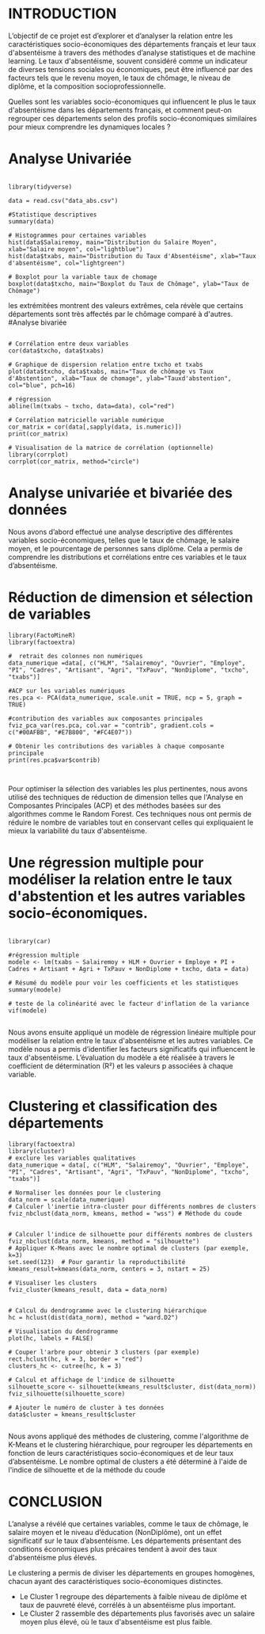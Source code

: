 # INTRODUCTION

L’objectif de ce projet est d’explorer et d’analyser la relation entre les caractéristiques socio-économiques des départements français et leur taux d'absentéisme à travers des méthodes d’analyse statistiques et de machine learning. Le taux d'absentéisme, souvent considéré comme un indicateur de diverses tensions sociales ou économiques, peut être influencé par des facteurs tels que le revenu moyen, le taux de chômage, le niveau de diplôme, et la composition socioprofessionnelle.


Quelles sont les variables socio-économiques qui influencent le plus le taux d'absentéisme dans les départements français, et comment peut-on regrouper ces départements selon des profils socio-économiques similaires pour mieux comprendre les dynamiques locales ?

# Analyse Univariée
```{r}

library(tidyverse)

data = read.csv("data_abs.csv")

#Statistique descriptives
summary(data)

# Histogrammes pour certaines variables
hist(data$Salairemoy, main="Distribution du Salaire Moyen", xlab="Salaire moyen", col="lightblue")
hist(data$txabs, main="Distribution du Taux d'Absentéisme", xlab="Taux d'absentéisme", col="lightgreen")

# Boxplot pour la variable taux de chomage
boxplot(data$txcho, main="Boxplot du Taux de Chômage", ylab="Taux de Chômage")

```


les extrémitées  montrent des valeurs extrêmes, cela révèle que certains départements sont très affectés par le chômage comparé à d'autres.
#Analyse bivariée

```{r}

# Corrélation entre deux variables
cor(data$txcho, data$txabs)

# Graphique de dispersion relation entre txcho et txabs
plot(data$txcho, data$txabs, main="Taux de chômage vs Taux d'Abstention", xlab="Taux de chomage", ylab="Tauxd'abstention", col="blue", pch=16)

# régression
abline(lm(txabs ~ txcho, data=data), col="red")

# Corrélation matricielle variable numérique
cor_matrix = cor(data[,sapply(data, is.numeric)])
print(cor_matrix)

# Visualisation de la matrice de corrélation (optionnelle)
library(corrplot)
corrplot(cor_matrix, method="circle")

```
#  Analyse univariée et bivariée des données

Nous avons d’abord effectué une analyse descriptive des différentes variables socio-économiques, telles que le taux de chômage, le salaire moyen, et le pourcentage de personnes sans diplôme. Cela a permis de comprendre les distributions et corrélations entre ces variables et le taux d’absentéisme.



# Réduction de dimension et sélection de variables


```{r}
library(FactoMineR)
library(factoextra)

#  retrait des colonnes non numériques
data_numerique =data[, c("HLM", "Salairemoy", "Ouvrier", "Employe", "PI", "Cadres", "Artisant", "Agri", "TxPauv", "NonDiplome", "txcho", "txabs")]

#ACP sur les variables numériques
res.pca <- PCA(data_numerique, scale.unit = TRUE, ncp = 5, graph = TRUE)

#contribution des variables aux composantes principales
fviz_pca_var(res.pca, col.var = "contrib", gradient.cols = c("#00AFBB", "#E7B800", "#FC4E07"))

# Obtenir les contributions des variables à chaque composante principale
print(res.pca$var$contrib)



```

Pour optimiser la sélection des variables les plus pertinentes, nous avons utilisé des techniques de réduction de dimension telles que l'Analyse en Composantes Principales (ACP) et des méthodes basées sur des algorithmes comme le Random Forest. Ces techniques nous ont permis de réduire le nombre de variables tout en conservant celles qui expliquaient le mieux la variabilité du taux d'absentéisme.

# Une régression multiple pour modéliser la relation entre le taux d'abstention et les autres variables socio-économiques.

```{r} 

library(car)

#régression multiple
modele <- lm(txabs ~ Salairemoy + HLM + Ouvrier + Employe + PI + Cadres + Artisant + Agri + TxPauv + NonDiplome + txcho, data = data)

# Résumé du modèle pour voir les coefficients et les statistiques
summary(modele)

# teste de la colinéarité avec le facteur d'inflation de la variance
vif(modele)


```

Nous avons ensuite appliqué un modèle de régression linéaire multiple pour modéliser la relation entre le taux d'absentéisme et les autres variables. Ce modèle nous a permis d’identifier les facteurs significatifs qui influencent le taux d'absentéisme. L’évaluation du modèle a été réalisée à travers le coefficient de détermination (R²) et les valeurs p associées à chaque variable.


# Clustering et classification des départements

```{r}
library(factoextra)
library(cluster)
# exclure les variables qualitatives
data_numerique = data[, c("HLM", "Salairemoy", "Ouvrier", "Employe", "PI", "Cadres", "Artisant", "Agri", "TxPauv", "NonDiplome", "txcho", "txabs")]

# Normaliser les données pour le clustering
data_norm = scale(data_numerique)
# Calculer l'inertie intra-cluster pour différents nombres de clusters
fviz_nbclust(data_norm, kmeans, method = "wss") # Méthode du coude


# Calculer l'indice de silhouette pour différents nombres de clusters
fviz_nbclust(data_norm, kmeans, method = "silhouette")
# Appliquer K-Means avec le nombre optimal de clusters (par exemple, k=3)
set.seed(123)  # Pour garantir la reproductibilité
kmeans_result=kmeans(data_norm, centers = 3, nstart = 25)

# Visualiser les clusters
fviz_cluster(kmeans_result, data = data_norm)


# Calcul du dendrogramme avec le clustering hiérarchique
hc = hclust(dist(data_norm), method = "ward.D2")

# Visualisation du dendrogramme
plot(hc, labels = FALSE)

# Couper l'arbre pour obtenir 3 clusters (par exemple)
rect.hclust(hc, k = 3, border = "red")
clusters_hc <- cutree(hc, k = 3)

# Calcul et affichage de l'indice de silhouette
silhouette_score <- silhouette(kmeans_result$cluster, dist(data_norm))
fviz_silhouette(silhouette_score)

# Ajouter le numéro de cluster à tes données
data$cluster = kmeans_result$cluster


```


Nous avons appliqué des méthodes de clustering, comme l'algorithme de K-Means et le clustering hiérarchique, pour regrouper les départements en fonction de leurs caractéristiques socio-économiques et de leur taux d’absentéisme. Le nombre optimal de clusters a été déterminé à l'aide de l'indice de silhouette et de la méthode du coude

# CONCLUSION

L’analyse a révélé que certaines variables, comme le taux de chômage, le salaire moyen et le niveau d’éducation (NonDiplôme), ont un effet significatif sur le taux d’absentéisme. Les départements présentant des conditions économiques plus précaires tendent à avoir des taux d'absentéisme plus élevés.

Le clustering a permis de diviser les départements en groupes homogènes, chacun ayant des caractéristiques socio-économiques distinctes.

- Le Cluster 1 regroupe des départements à faible niveau de diplôme et taux de pauvreté élevé, corrélés à un absentéisme plus important.
- Le Cluster 2 rassemble des départements plus favorisés avec un salaire moyen plus élevé, où le taux d'absentéisme est plus faible.

